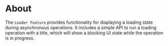 # About

The `Loader Feature` provides functionality for displaying a loading state during asynchronous operations. It includes a simple API to run a loading operation with a title, which will show a blocking UI state while the operation is in progress.
